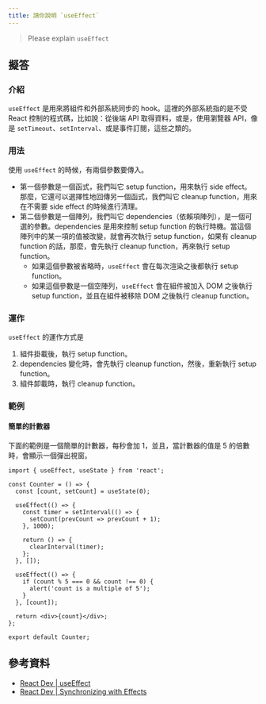 ```yaml
---
title: 請你說明 `useEffect`
---
```


> Please explain `useEffect`

## 擬答

### 介紹

`useEffect` 是用來將組件和外部系統同步的 hook。這裡的外部系統指的是不受 React 控制的程式碼，比如說：從後端 API 取得資料，或是，使用瀏覽器 API，像是 `setTimeout`、`setInterval`、或是事件訂閱，這些之類的。

### 用法

使用 `useEffect` 的時候，有兩個參數要傳入。

- 第一個參數是一個函式，我們叫它 setup function，用來執行 side effect。那麼，它還可以選擇性地回傳另一個函式，我們叫它 cleanup function，用來在不需要 side effect 的時候進行清理。
- 第二個參數是一個陣列，我們叫它 dependencies（依賴項陣列），是一個可選的參數。dependencies 是用來控制 setup function 的執行時機。當這個陣列中的某一項的值被改變，就會再次執行 setup function，如果有 cleanup function 的話，那麼，會先執行 cleanup function，再來執行 setup function。
  - 如果這個參數被省略時，`useEffect` 會在每次渲染之後都執行 setup function。
  - 如果這個參數是一個空陣列，`useEffect` 會在組件被加入 DOM 之後執行 setup function，並且在組件被移除 DOM 之後執行 cleanup function。

### 運作

`useEffect` 的運作方式是

1. 組件掛載後，執行 setup function。
1. dependencies 變化時，會先執行 cleanup function，然後，重新執行 setup function。
1. 組件卸載時，執行 cleanup function。

### 範例

#### 簡單的計數器

下面的範例是一個簡單的計數器，每秒會加 1，並且，當計數器的值是 5 的倍數時，會顯示一個彈出視窗。

<!-- prettier-ignore -->
```tsx
import { useEffect, useState } from 'react';

const Counter = () => {
  const [count, setCount] = useState(0);

  useEffect(() => {
    const timer = setInterval(() => {
      setCount(prevCount => prevCount + 1);
    }, 1000);

    return () => {
      clearInterval(timer);
    };
  }, []);

  useEffect(() => {
    if (count % 5 === 0 && count !== 0) {
      alert('count is a multiple of 5');
    }
  }, [count]);

  return <div>{count}</div>;
};

export default Counter;
```

## 參考資料

- [React Dev | useEffect](https://react.dev/reference/react/useEffect)
- [React Dev | Synchronizing with Effects](https://react.dev/learn/synchronizing-with-effects)
